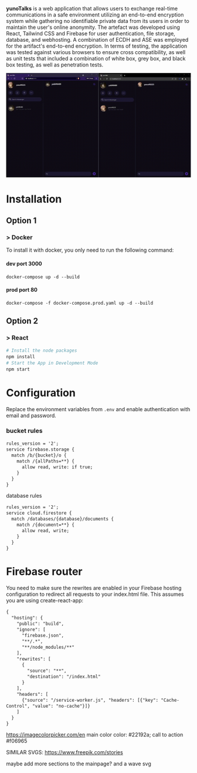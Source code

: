 <b>yunoTalks</b> is a web application that allows users to exchange real-time
communications in a safe environment utilizing an end-to-end encryption 
system while gathering no identifiable private data from its users in order 
to maintain the user's online anonymity. The artefact was developed using 
React, Tailwind CSS and Firebase for user authentication, file storage, database, 
and webhosting. A combination of ECDH and ASE was employed for the artifact's
end-to-end encryption. In terms of testing, the application was tested against 
various browsers to ensure cross compatibility, as well as unit tests that 
included a combination of white box, grey box, and black box testing, as well 
as penetration tests.

![demo](./images/demo.gif)
# Installation

## Option 1

### > **Docker**

To install it with docker, you only need to run the following command:

#### dev port 3000

```
docker-compose up -d --build
```

#### prod port 80

```
docker-compose -f docker-compose.prod.yaml up -d --build
```

## Option 2

### > **React**

```bash
# Install the node packages
npm install
# Start the App in Development Mode
npm start
```

# Configuration

Replace the environment variables from `.env` and enable authentication with email and password.

### bucket rules

```
rules_version = '2';
service firebase.storage {
  match /b/{bucket}/o {
    match /{allPaths=**} {
      allow read, write: if true;
    }
  }
}
```

database rules

```
rules_version = '2';
service cloud.firestore {
  match /databases/{database}/documents {
    match /{document=**} {
      allow read, write;
    }
  }
}
```

# Firebase router

You need to make sure the rewrites are enabled in your Firebase hosting configuration to redirect all requests to your index.html file. This assumes you are using create-react-app:

```
{
  "hosting": {
    "public": "build",
    "ignore": [
      "firebase.json",
      "**/.*",
      "**/node_modules/**"
    ],
    "rewrites": [
      {
        "source": "**",
        "destination": "/index.html"
      }
    ],
    "headers": [
      {"source": "/service-worker.js", "headers": [{"key": "Cache-Control", "value": "no-cache"}]}
    ]
  }
}
```



https://imagecolorpicker.com/en
main color    color: #22192a;
call to action #f06965


SIMILAR SVGS: https://www.freepik.com/stories

maybe add more sections to the mainpage? and a wave svg 